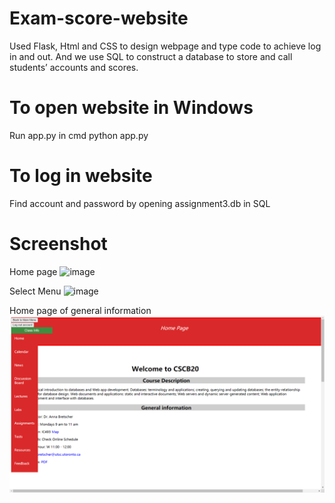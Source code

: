 # Exam-score-website
Used Flask, Html and CSS to design webpage and type code to achieve log in and out. And we use SQL to construct a database to store and call students’ accounts and scores.

# To open website in Windows
Run app.py in cmd
python app.py

# To log in website  
Find account and password by opening assignment3.db in SQL

# Screenshot
Home page
![image](https://github.com/Hans0524/Exam-score-website/blob/main/exam%20score%20web/screenshots/Home%20page.png)

Select Menu
![image](https://github.com/Hans0524/Exam-score-website/blob/main/exam%20score%20web/screenshots/select%20menu.png)

Home page of general information
![image](https://github.com/Hans0524/Exam-score-website/blob/main/exam%20score%20web/screenshots/General%20information.png)
